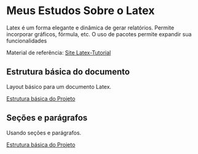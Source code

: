 # Meus Estudos Sobre o Latex
Latex é um forma elegante e dinâmica de gerar relatórios. Permite incorporar gráficos, fórmula, etc. O uso de pacotes permite expandir sua funcionalidades

Material de referência: [Site Latex-Tutorial](https://www.latex-tutorial.com/tutorials/)

## Estrutura básica do documento
Layout básico para um documento Latex.

[Estrutura básica do Projeto](./aula01.tex)


## Seções e parágrafos
Usando seções e parágrafos.

[Estrutura básica do Projeto](aula02.tex)
